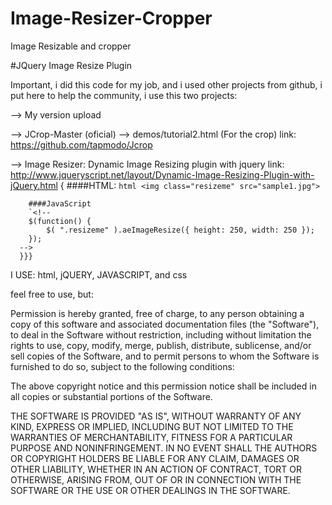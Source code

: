 # Image-Resizer-Cropper
Image Resizable and cropper 

#JQuery Image Resize Plugin 

Important, i did this code for my job, and i used other projects from github, i put here to help the community, i use this two projects:

--> My version upload

 --> JCrop-Master (oficial) --> demos/tutorial2.html  (For the crop) 
      link: https://github.com/tapmodo/Jcrop
      
 
 --> Image Resizer: Dynamic Image Resizing plugin with jquery
      link: http://www.jqueryscript.net/layout/Dynamic-Image-Resizing-Plugin-with-jQuery.html
      {
        ####HTML:
        ```html
        <img class="resizeme" src="sample1.jpg">
        ```

        ####JavaScript
        `<!--
        $(function() {
            $( ".resizeme" ).aeImageResize({ height: 250, width: 250 });
        });
      -->
      }}}

I USE: html, jQUERY, JAVASCRIPT, and css

feel free to use, but: 

Permission is hereby granted, free of charge, to any person obtaining
a copy of this software and associated documentation files (the
"Software"), to deal in the Software without restriction, including
without limitation the rights to use, copy, modify, merge, publish,
distribute, sublicense, and/or sell copies of the Software, and to
permit persons to whom the Software is furnished to do so, subject to
the following conditions:

The above copyright notice and this permission notice shall be
included in all copies or substantial portions of the Software.

THE SOFTWARE IS PROVIDED "AS IS", WITHOUT WARRANTY OF ANY KIND,
EXPRESS OR IMPLIED, INCLUDING BUT NOT LIMITED TO THE WARRANTIES OF
MERCHANTABILITY, FITNESS FOR A PARTICULAR PURPOSE AND
NONINFRINGEMENT. IN NO EVENT SHALL THE AUTHORS OR COPYRIGHT HOLDERS BE
LIABLE FOR ANY CLAIM, DAMAGES OR OTHER LIABILITY, WHETHER IN AN ACTION
OF CONTRACT, TORT OR OTHERWISE, ARISING FROM, OUT OF OR IN CONNECTION
WITH THE SOFTWARE OR THE USE OR OTHER DEALINGS IN THE SOFTWARE.
